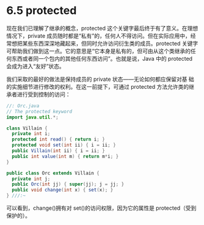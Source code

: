 # 6.5 protected

现在我们已理解了继承的概念，protected 这个关键字最后终于有了意义。在理想情况下，private 成员随时都是“私有”的，任何人不得访问。但在实际应用中，经常想把某些东西深深地藏起来，但同时允许访问衍生类的成员。protected 关键字可帮助我们做到这一点。它的意思是“它本身是私有的，但可由从这个类继承的任何东西或者同一个包内的其他任何东西访问”。也就是说，Java 中的 protected 会成为进入“友好”状态。

我们采取的最好的做法是保持成员的 private 状态——无论如何都应保留对基 础的实施细节进行修改的权利。在这一前提下，可通过 protected 方法允许类的继承者进行受到控制的访问：

```java
//: Orc.java
// The protected keyword
import java.util.*;

class Villain {
  private int i;
  protected int read() { return i; }
  protected void set(int ii) { i = ii; }
  public Villain(int ii) { i = ii; }
  public int value(int m) { return m*i; }
}

public class Orc extends Villain {
  private int j;
  public Orc(int jj) { super(jj); j = jj; }
  public void change(int x) { set(x); }
} ///:~
```

可以看到，change()拥有对 set()的访问权限，因为它的属性是 protected（受到保护的）。
